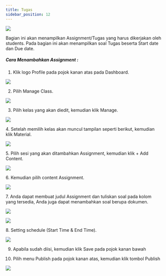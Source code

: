 ```yaml
---
title: Tugas
sidebar_position: 12
---
```

![](/img/degree-lecture-tugas.jpg)

Bagian ini akan menampilkan Assignment/Tugas yang harus dikerjakan oleh students. Pada bagian ini akan menampilkan soal Tugas beserta Start date dan Due date.

##### **Cara Menambahkan Assignment :**

1. Klik logo Profile pada pojok kanan atas pada Dashboard.

![](/img/assignment_1.jpg)

2. Pilih Manage Class.

![](/img/assignment_2.jpg)

3. Pilih kelas yang akan diedit, kemudian klik Manage.

![](/img/assignment_3.jpg)

4. Setelah memilih kelas akan muncul tampilan seperti berikut, kemudian klik Material.

![](/img/assignment_4.jpg)

5. Pilih sesi yang akan ditambahkan Assignment, kemudian klik + Add Content.

![](/img/assignment_5.jpg)

6. Kemudian pilih content Assignment.

![](/img/assignment_6.jpg)

7. Anda dapat membuat judul Assignment dan tuliskan soal pada kolom yang tersedia, Anda juga dapat menambahkan soal berupa dokumen.

![](/img/assignment_7.jpg)

![](/img/assignment_8.jpg)

8. Setting schedule (Start Time & End Time).

![](/img/assignment_9.jpg)

9. Apabila sudah diisi, kemudian klik Save pada pojok kanan bawah

10. Pilih menu Publish pada pojok kanan atas, kemudian klik tombol Publish

![](/img/degree-lecture-publish.jpg)
